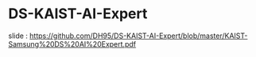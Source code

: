 # DS-KAIST-AI-Expert

slide : https://github.com/DH95/DS-KAIST-AI-Expert/blob/master/KAIST-Samsung%20DS%20AI%20Expert.pdf
